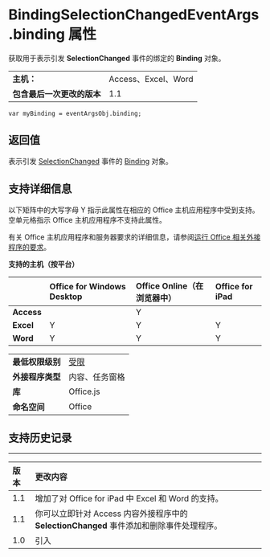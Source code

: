 
# <a name="bindingselectionchangedeventargs.binding-property"></a>BindingSelectionChangedEventArgs.binding 属性
获取用于表示引发 **SelectionChanged** 事件的绑定的 **Binding** 对象。

|||
|:-----|:-----|
|**主机：**|Access、Excel、Word|
|**包含最后一次更改的版本**|1.1|

```
var myBinding = eventArgsObj.binding;
```


## <a name="return-value"></a>返回值

表示引发 [SelectionChanged](../../reference/shared/binding.md) 事件的 [Binding](../../reference/shared/binding.bindingselectionchangedevent.md) 对象。


## <a name="support-details"></a>支持详细信息


以下矩阵中的大写字母 Y 指示此属性在相应的 Office 主机应用程序中受到支持。空单元格指示 Office 主机应用程序不支持此属性。

有关 Office 主机应用程序和服务器要求的详细信息，请参阅[运行 Office 相关外接程序的要求](../../docs/overview/requirements-for-running-office-add-ins.md)。


**支持的主机（按平台）**


||**Office for Windows Desktop**|**Office Online（在浏览器中）**|**Office for iPad**|
|:-----|:-----|:-----|:-----|
|**Access**||Y||
|**Excel**|Y|Y|Y|
|**Word**|Y|Y|Y|

|||
|:-----|:-----|
|**最低权限级别**|[受限](../../docs/develop/requesting-permissions-for-api-use-in-content-and-task-pane-add-ins.md)|
|**外接程序类型**|内容、任务窗格|
|**库**|Office.js|
|**命名空间**|Office|

## <a name="support-history"></a>支持历史记录





****


|**版本**|**更改内容**|
|:-----|:-----|
|1.1|增加了对 Office for iPad 中 Excel 和 Word 的支持。|
|1.1|你可以立即针对 Access 内容外接程序中的 **SelectionChanged** 事件添加和删除事件处理程序。|
|1.0|引入|
